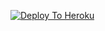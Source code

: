 [![Deploy To Heroku](https://www.herokucdn.com/deploy/button.svg)](https://heroku.com/deploy?template=https://github.com/imad5445/Ankush-txt)
